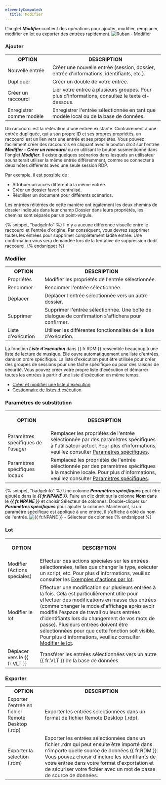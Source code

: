 ```yaml
---
eleventyComputed:
  title: Modifier
---
```

L'onglet ***Modifier*** contient des opérations pour ajouter, modifier, remplacer, modifier en lot ou exporter des entrées rapidement.
![Ruban - Modifier](https://cdnweb.devolutions.net/docs/fr/rdm/windows/clip10207.png)

### Ajouter

<table>
	<tr>
		<th>
OPTION
		</th>
		<th>
DESCRIPTION
		</th>
	</tr>
		<td>
Nouvelle entrée
		</td>
		<td>
Créer une nouvelle entrée (session, dossier, entrée d'informations, identifiants, etc.).
		</td>
	</tr>
		<td>
Dupliquer
		</td>
		<td>
Créer un double de votre entrée.
		</td>
	</tr>
		<td>
Créer un raccourci
		</td>
		<td>
Lier votre entrée à plusieurs groupes. Pour plus d'informations, consultez le texte ci-dessous.
		</td>
	</tr>
		<td>
Enregistrer comme modèle
		</td>
		<td>
Enregistrer l'entrée sélectionnée en tant que modèle local ou de la base de données.
		</td>
	</tr>
</table>

Un raccourci est la réitération d'une entrée existante. Contrairement à une entrée dupliquée, qui a son propre ID et ses propres propriétés, un raccourci est un lien vers une entrée et ses propriétés. Vous pouvez facilement créer des raccourcis en cliquant avec le bouton droit sur l'entrée ***Modifier - Créer un raccourci*** ou en utilisant le bouton susmentionné dans l'onglet ***Modifier***. Il existe quelques scénarios dans lesquels un utilisateur souhaiterait utiliser la même entrée différemment, comme se connecter à deux hôtes différents avec une seule session RDP.

Par exemple, il est possible de :

* Attribuer un accès différent à la même entrée.
* Créer un dossier favori centralisé.
* Réutiliser un document pour différents scénarios.

Les entrées réitérées de cette manière ont également les deux chemins de dossier indiqués dans leur champ Dossier dans leurs propriétés, les chemins sont séparés par un point-virgule.

{% snippet, "badgeInfo" %}
Il n'y a aucune différence visuelle entre le raccourci et l'entrée d'origine. Par conséquent, vous devrez supprimer toutes les entrées pour supprimer complètement ladite entrée. Une confirmation vous sera demandée lors de la tentative de suppression dudit raccourci.
{% endsnippet %}


### Modifier

<table>
	<tr>
		<th>
OPTION
		</th>
		<th>
DESCRIPTION
		</th>
	</tr>
		<td>
Propriétés
		</td>
		<td>
Modifier les propriétés de l'entrée sélectionnée.
		</td>
	</tr>
		<td>
Renommer
		</td>
		<td>
Renommer l'entrée sélectionnée.
		</td>
	</tr>
		<td>
Déplacer
		</td>
		<td>
Déplacer l'entrée sélectionnée vers un autre dossier.
		</td>
	</tr>
		<td>
Supprimer
		</td>
		<td>
Supprimer l'entrée sélectionnée. Une boîte de dialogue de confirmation s'affichera pour confirmer.
		</td>
	</tr>
		<td>
Liste d'exécution
		</td>
		<td>
Utiliser les différentes fonctionnalités de la liste d'exécution.
		</td>
	</tr>
</table>

La fonction ***Liste d'exécution*** dans {{ fr.RDM }} ressemble beaucoup à une liste de lecture de musique. Elle ouvre automatiquement une liste d'entrées, dans un ordre spécifique. La liste d'exécution peut être utilisée pour créer des groupes de sessions pour une tâche spécifique ou pour des raisons de sécurité. Vous pouvez créer votre propre liste d'exécution et démarrer toutes les entrées à partir d'une liste d'exécution en même temps.

* [Créer et modifier une liste d'exécution](/fr/rdm/windows/commands/edit/edit/play-list/play-list-actions/)
* [Gestionnaire de listes d'exécution](/fr/rdm/windows/commands/edit/edit/play-list/play-list-management/)

### Paramètres de substitution

<table>
	<tr>
		<th>

OPTION
		</th>
		<th>
DESCRIPTION
		</th>
	</tr>
		<td>
Paramètres spécifiques de l'usager
		</td>
		<td>
Remplacer les propriétés de l'entrée sélectionnée par des paramètres spécifiques à l'utilisateur actuel. Pour plus d'informations, veuillez consulter [Paramètres spécifiques](/fr/rdm/windows/commands/edit/setting-overrides/specific-settings/).
		</td>
	</tr>
		<td>
Paramètres spécifiques locaux
		</td>
		<td>
Remplacez les propriétés de l'entrée sélectionnée par des paramètres spécifiques à la machine locale. Pour plus d'informations, veuillez consulter [Paramètres spécifiques](/fr/rdm/windows/commands/edit/setting-overrides/specific-settings/).
		</td>
	</tr>
</table>

{% snippet, "badgeInfo" %}
Une colonne ***Paramètres spécifiques*** peut être ajoutée dans le ***{{ fr.NPANE }}***. Faire un clic droit sur la colonne ***Nom*** dans le ***{{ fr.NPANE }}*** et choisir Sélecteur de colonnes. Double-cliquer sur ***Paramètres spécifiques*** pour ajouter la colonne. Maintenant, si un paramètre spécifique est appliqué à une entrée, il s'affiche à côté du nom de l'entrée.
![{{ fr.NPANE }} - Sélecteur de colonnes](https://cdnweb.devolutions.net/docs/fr/rdm/windows/SpecificSettingsColumnChooser.png)
{% endsnippet %}


### Lot

<table>
	<tr>
		<th>

OPTION
		</th>
		<th>
DESCRIPTION
		</th>
	</tr>
		<td>
Modifier (Actions spéciales)
		</td>
		<td>
Effectuer des actions spéciales sur les entrées sélectionnées, telles que changer le type, exécuter un script, etc. Pour plus d'informations, veuillez consulter les [Exemples d'actions par lot](/fr/rdm/windows/powershell-scripting/custom-powershell-commands/batch-actions-samples/).
		</td>
	</tr>
		<td>
Modifier le lot
		</td>
		<td>
Effectuer une modification sur plusieurs entrées à la fois. Cela est particulièrement utile pour effectuer des modifications en masse des entrées (comme changer le mode d'affichage après avoir modifié l'espace de travail ou leurs entrées d'identifiants lors du changement de vos mots de passe). Plusieurs entrées doivent être sélectionnées pour que cette fonction soit visible. Pour plus d'informations, veuillez consulter [Modifier le lot](/fr/rdm/windows/commands/edit/batch/batch-edit/).
		</td>
	</tr>
		<td>
Déplacer vers le {{ fr.VLT }}
		</td>
		<td>
Transférer les entrées sélectionnées vers un autre {{ fr.VLT }} de la base de données.
		</td>
	</tr>
</table>

### Exporter

<table>
	<tr>
		<th>
OPTION
		</th>
		<th>
DESCRIPTION
		</th>
	</tr>
		<td>
Exporter l'entrée en fichier Remote Desktop (.rdp)
		</td>
		<td>
Exporter les entrées sélectionnées dans un format de fichier Remote Desktop (.rdp).
		</td>
	</tr>
		<td>
Exporter la sélection (.rdm)
		</td>
		<td>
Exporter les entrées sélectionnées dans un fichier .rdm qui peut ensuite être importé dans n'importe quelle source de données {{ fr.RDM }}. Vous pouvez choisir d'inclure les identifiants de votre entrée dans votre format d'exportation et de sécuriser votre fichier avec un mot de passe de source de données.
		</td>
	</tr>
</table>
